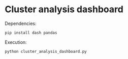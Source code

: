 # Cluster analysis dashboard

Dependencies:

`pip install dash pandas`

Execution:

`python cluster_analysis_dashboard.py`